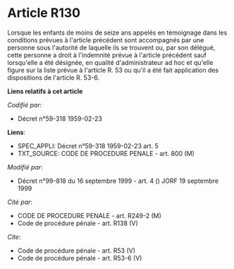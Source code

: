 # Article R130

Lorsque les enfants de moins de seize ans appelés en témoignage dans les conditions prévues à l'article précédent sont
accompagnés par une personne sous l'autorité de laquelle ils se trouvent ou, par son délégué, cette personne a droit à
l'indemnité prévue à l'article précédent sauf lorsqu'elle a été désignée, en qualité d'administrateur ad hoc et qu'elle
figure sur la liste prévue à l'article R. 53 ou qu'il a été fait application des dispositions de l'article R. 53-6.

**Liens relatifs à cet article**

_Codifié par_:

  - Décret n°59-318 1959-02-23

**Liens**:

  - SPEC_APPLI: Décret n°59-318 1959-02-23 art. 5
  - TXT_SOURCE: CODE DE PROCEDURE PENALE - art. 800 (M)

_Modifié par_:

  - Décret n°99-818 du 16 septembre 1999 - art. 4 () JORF 19 septembre 1999

_Cité par_:

  - CODE DE PROCEDURE PENALE - art. R249-2 (M)
  - Code de procédure pénale - art. R138 (V)

_Cite_:

  - Code de procédure pénale - art. R53 (V)
  - Code de procédure pénale - art. R53-6 (V)
